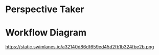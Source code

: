 # Perspective Taker

# Workflow Diagram

https://static.swimlanes.io/a32140d86df659ed45d2fb1b324fbe2b.png

